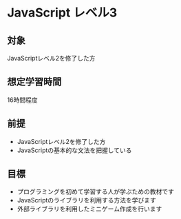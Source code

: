 # JavaScript レベル3
## 対象
JavaScriptレベル2を修了した方

## 想定学習時間
16時間程度

## 前提
* JavaScriptレベル2を修了した方
* JavaScriptの基本的な文法を把握している

## 目標
* プログラミングを初めて学習する人が学ぶための教材です
* JavaScriptのライブラリを利用する方法を学びます
* 外部ライブラリを利用したミニゲーム作成を行います

